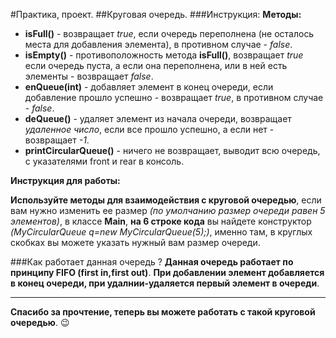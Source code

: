 #Практика, проект.
##Круговая очередь. 
###Инструкция:
**Методы:**
- **isFull()** - возвращает *true*, если очередь переполнена (не осталось места для добавления элемента), в противном случае - *false*.
- **isEmpty()** - противоположность метода **isFull()**, возвращает *true* если очередь пуста, а если она переполнена, или в ней есть элементы - возвращает *false*.
- **enQueue(int)** - добавляет элемент в конец очереди, если добавление прошло успешно - возвращает *true*, в противном случае - *false*.
- **deQueue()** - удаляет элемент из начала очереди, возвращает *удаленное число*, если все прошло успешно, а если нет - возвращает *-1*.
- **printCircularQueue()** - ничего не возвращает, выводит всю очередь, с указателями front и rear в консоль.

**Инструкция для работы:**

**Используйте методы для взаимодействия с круговой очередью**, если вам нужно изменить ее размер *(по умолчанию размер очереди равен 5 элементов)*, в классе **Main**, **на 6 строке кода** вы найдете конструктор *(MyCircularQueue q=new MyCircularQueue(5);)*, именно там, в круглых скобках вы можете указать нужный вам размер очереди.

###Как работает данная очередь ?
**Данная очередь работает по принципу FIFO (first in,first out)**. **При добавлении элемент добавляется в конец очереди, при удалнии-удаляется первый элемент в очереди**.
___________________
**Спасибо за прочтение, теперь вы можете работать с такой круговой очередью**. 😉
